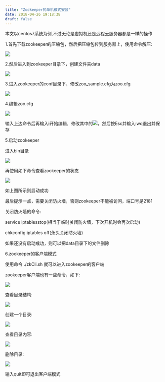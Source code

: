 ```yaml
---
title: "Zookeeper的单机模式安装"
date: 2018-04-26 19:18:38
draft: false
---
```

本文以centos7系统为例,不过无论是虚拟机还是远程云服务器都是一样的操作

1.首先下载zookeeper的压缩包，然后把压缩包传到服务器上，使用命令解压:

![](https://img-blog.csdn.net/20180426185854342)

2.然后进入到zookeeper目录下，创建文件夹data

![](https://img-blog.csdn.net/20180426190053178)

3.进入zookeeper的conf目录下，修改zoo_sample.cfg为zoo.cfg

![](https://img-blog.csdn.net/20180426190426358)

4.编辑zoo.cfg

![](https://img-blog.csdn.net/20180426190612288)

输入上边命令后再输入i开始编辑，修改其中的![](https://img-blog.csdn.net/20180426190743797)，然后按Esc并输入:wq退出并保存

5.启动zookeeper

进入bin目录

![](https://img-blog.csdn.net/20180426191608500)

再使用如下命令查看zookeeper的状态

![](https://img-blog.csdn.net/20180426191712201)

如上图所示则启动成功

最后提示一点，需要关闭防火墙，否则zookeeper不能被访问，端口号是2181

关闭防火墙的命令:

service iptablesstop(相当于临时关闭防火墙，下次开机时会再次启动)

chkconfig iptables off(永久关闭防火墙)

如果还没有启动成功，则可以把data目录下的文件删除

6.zookeeper的客户端模式

使用命令 ./zkCli.sh 就可以进入zookeeper的客户端

zookeeper客户端也有一些命令，如下:

![](https://img-blog.csdn.net/20180628185235933?watermark/2/text/aHR0cHM6Ly9ibG9nLmNzZG4ubmV0L3lzXzIzMDAxNA==/font/5a6L5L2T/fontsize/400/fill/I0JBQkFCMA==/dissolve/70)

查看目录结构:

![](https://img-blog.csdn.net/20180628185447862?watermark/2/text/aHR0cHM6Ly9ibG9nLmNzZG4ubmV0L3lzXzIzMDAxNA==/font/5a6L5L2T/fontsize/400/fill/I0JBQkFCMA==/dissolve/70)

创建一个目录:

![](https://img-blog.csdn.net/2018062818533152?watermark/2/text/aHR0cHM6Ly9ibG9nLmNzZG4ubmV0L3lzXzIzMDAxNA==/font/5a6L5L2T/fontsize/400/fill/I0JBQkFCMA==/dissolve/70)

查看目录内容:

![](https://img-blog.csdn.net/2018062818541685?watermark/2/text/aHR0cHM6Ly9ibG9nLmNzZG4ubmV0L3lzXzIzMDAxNA==/font/5a6L5L2T/fontsize/400/fill/I0JBQkFCMA==/dissolve/70)

删除目录:

![](https://img-blog.csdn.net/20180628185518197?watermark/2/text/aHR0cHM6Ly9ibG9nLmNzZG4ubmV0L3lzXzIzMDAxNA==/font/5a6L5L2T/fontsize/400/fill/I0JBQkFCMA==/dissolve/70)

输入quit即可退出客户端模式